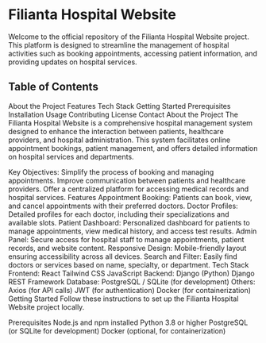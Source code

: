 <h1>Filianta Hospital Website</h1>
Welcome to the official repository of the Filianta Hospital Website project. This platform is designed to streamline the management of hospital activities such as booking appointments, accessing patient information, and providing updates on hospital services.

<h2>Table of Contents</h2>
About the Project
Features
Tech Stack
Getting Started
Prerequisites
Installation
Usage
Contributing
License
Contact
About the Project
The Filianta Hospital Website is a comprehensive hospital management system designed to enhance the interaction between patients, healthcare providers, and hospital administration. This system facilitates online appointment bookings, patient management, and offers detailed information on hospital services and departments.

Key Objectives:
Simplify the process of booking and managing appointments.
Improve communication between patients and healthcare providers.
Offer a centralized platform for accessing medical records and hospital services.
Features
Appointment Booking: Patients can book, view, and cancel appointments with their preferred doctors.
Doctor Profiles: Detailed profiles for each doctor, including their specializations and available slots.
Patient Dashboard: Personalized dashboard for patients to manage appointments, view medical history, and access test results.
Admin Panel: Secure access for hospital staff to manage appointments, patient records, and website content.
Responsive Design: Mobile-friendly layout ensuring accessibility across all devices.
Search and Filter: Easily find doctors or services based on name, specialty, or department.
Tech Stack
Frontend:
React
Tailwind CSS
JavaScript
Backend:
Django (Python)
Django REST Framework
Database:
PostgreSQL / SQLite (for development)
Others:
Axios (for API calls)
JWT (for authentication)
Docker (for containerization)
Getting Started
Follow these instructions to set up the Filianta Hospital Website project locally.

Prerequisites
Node.js and npm installed
Python 3.8 or higher
PostgreSQL (or SQLite for development)
Docker (optional, for containerization)

